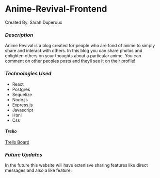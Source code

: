 # Anime-Revival-Frontend

Created By: Sarah Duperoux


### **_Description_**

Anime Revival is a blog created for people who are fond of anime to simply share and interact with others. In this blog you can share photos and enlighten others on your thoughts about a particular anime. You can comment on other peoples posts and theyll see it on their profile!


### **_Technologies Used_**
- React
- Postgres
- Sequelize
- Node.js
- Express.js
- Javascript
- Html
- Css



#### **_Trello_**
[Trello Board](https://trello.com/b/7x5K95iq/anime-revival)


### **_Future Updates_**
In the future this website will have extenisve sharing features like direct messages and also a like feature.